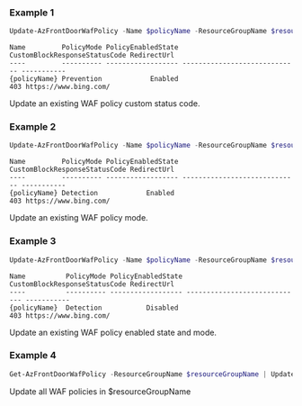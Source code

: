 ### Example 1
```powershell
Update-AzFrontDoorWafPolicy -Name $policyName -ResourceGroupName $resourceGroupName -CustomBlockResponseStatusCode 403
```

```output
Name         PolicyMode PolicyEnabledState CustomBlockResponseStatusCode RedirectUrl
----         ---------- ------------------ ----------------------------- -----------
{policyName} Prevention            Enabled                           403 https://www.bing.com/
```

Update an existing WAF policy custom status code.

### Example 2
```powershell
Update-AzFrontDoorWafPolicy -Name $policyName -ResourceGroupName $resourceGroupName -Mode Detection
```

```output
Name         PolicyMode PolicyEnabledState CustomBlockResponseStatusCode RedirectUrl
----         ---------- ------------------ ----------------------------- -----------
{policyName} Detection            Enabled                           403 https://www.bing.com/
```

Update an existing WAF policy mode.

### Example 3
```powershell
Update-AzFrontDoorWafPolicy -Name $policyName -ResourceGroupName $resourceGroupName -Mode Detection -EnabledState Disabled
```

```output
Name          PolicyMode PolicyEnabledState CustomBlockResponseStatusCode RedirectUrl
----          ---------- ------------------ ----------------------------- -----------
{policyName}  Detection           Disabled                           403 https://www.bing.com/
```

Update an existing WAF policy enabled state and mode.

### Example 4
```powershell
Get-AzFrontDoorWafPolicy -ResourceGroupName $resourceGroupName | Update-AzFrontDoorWafPolicy -Mode Detection -EnabledState Disabled
```

Update all WAF policies in $resourceGroupName